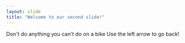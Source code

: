 ```yaml
---
layout: slide
title: "Welcome to our second slide!"
---
```

Don't do anything you can't do on a bike
Use the left arrow to go back!
